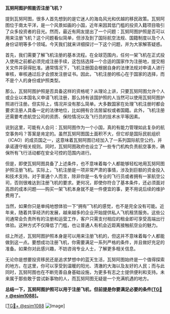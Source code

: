 **瓦努阿图护照能否注册飞机？**

提到瓦努阿图，很多人首先想到的是它迷人的海岛风光和优越的移民政策。瓦努阿图位于南太平洋，是一个风景如画的小国，近年来因其低门槛的投资入籍项目吸引了众多投资者的目光。然而，最近有网友提出了一个问题：瓦努阿图护照是否可以用来注册飞机？这个问题看似简单，但涉及到了国际航空法规、国籍制度以及个人身份证明等多个领域。今天我们就来详细探讨一下这个问题，并为大家解答疑惑。

首先，我们需要了解飞机注册的基本流程。在全球范围内，任何一架飞机在正式投入使用之前都必须完成注册手续，这包括选择一个合适的国家作为注册地，提交相关文件并获得批准。通常情况下，飞机注册国会根据自身的法律法规对申请人进行审核，审核通过后才会颁发注册证书。因此，飞机注册的核心在于国家的选择，而不是个人的身份或护照类型。

那么，瓦努阿图护照是否具备这样的资格呢？从理论上讲，只要瓦努阿图允许个人或企业以本国名义申请飞机注册，那么持有该国护照的人当然可以使用瓦努阿图护照进行注册。但实际上，情况并没有那么简单。大多数国家在处理飞机注册时都会要求注册人具备一定的法律地位，比如拥有合法居留权或者国籍。此外，飞机注册还需要考虑航空公司的资质、保险情况以及飞行员的技术水平等因素。

说到这里，可能有人会问：瓦努阿图作为一个小国，真的有能力管理如此复杂的航空事务吗？答案是肯定的。虽然瓦努阿图国土面积不大，但它却是国际民航组织（ICAO）的成员国之一，这意味着瓦努阿图已经加入了一系列国际航空公约，并承诺遵守相关规则。同时，瓦努阿图政府也设立了一些专门机构负责航空事务，确保所有飞行活动都在安全可控的范围内进行。

但是，即使瓦努阿图具备了上述条件，也不意味着每个人都能够轻松地用瓦努阿图护照注册飞机。实际上，飞机注册是一项非常严肃的事情，涉及到巨额的资金投入和技术支持。对于普通个人而言，除非你是一名专业的飞行员或者拥有一家航空公司，否则很难达到注册飞机的要求。更何况，即使你符合了基本条件，还必须面对高昂的成本问题——购买一架飞机本身就不是一件便宜的事，更不用说后续的维护费用了。

当然，如果你只是单纯地想体验一下“拥有”飞机的感觉，也不是完全没有可能。近年来，随着共享经济的发展，越来越多的企业开始提供私人飞机租赁服务。这些公司通常会负责所有的注册和运营工作，客户只需支付相应的租金即可享受高端出行体验。这种方式不仅降低了门槛，也让普通人有机会近距离接触航空业的魅力。

综上所述，瓦努阿图护照本身是可以用来注册飞机的，但这并不意味着每个人都能做到这一点。要想成功注册飞机，你需要满足一系列严格的条件，并且做好充足的准备。如果你对此感兴趣，不妨咨询专业人士，了解更多相关信息。

无论你是想要投资移民还是追求梦想中的蓝天生活，瓦努阿图始终是一个值得探索的地方。在这里，你可以享受到温暖的阳光、清澈的大海以及友好的人民；而与此同时，瓦努阿图也在不断完善自身基础设施，为更多有志之士提供便利和支持。未来属于那些敢于尝试新事物的人，而瓦努阿图无疑是一个充满机遇的地方。

**总结一下，瓦努阿图护照可以用于注册飞机，但前提是你要满足必要的条件[[TG💪+ @esim1088](https://t.me/s/esim1088)]。**

[[TG💪+ @esim1088](https://t.me/s/esim1088) ![Image](https://i.postimg.cc/4NQfJmqS/Snipaste-2025-05-13-00-14-12.png)]